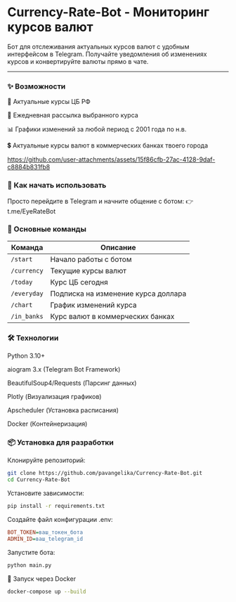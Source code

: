 # Currency-Rate-Bot - Мониторинг курсов валют
Бот для отслеживания актуальных курсов валют с удобным интерфейсом в Telegram. Получайте уведомления об изменениях курсов и конвертируйте валюты прямо в чате.
<hr>

### ✨ Возможности

🔔 Актуальные курсы ЦБ РФ

📩 Ежедневная рассылка выбранного курса

📊 Графики изменений за любой период c 2001 года по н.в.

💲 Актуальные курсы валют в коммерческих банках твоего города

https://github.com/user-attachments/assets/15f86cfb-27ac-4128-9daf-c8884b831fb8

### 🚀 Как начать использовать
Просто перейдите в Telegram и начните общение с ботом:
👉 t.me/EyeRateBot

### 📌 Основные команды

| Команда       | Описание                            |
|---------------|-------------------------------------|
| `/start`      | Начало работы с ботом               |
| `/currency`   | Текущие курсы валют                 |
| `/today`      | Курс ЦБ сегодня                     |
| `/everyday`   | Подписка на изменение курса доллара |
| `/chart`      | График изменений курса              |
| `/in_banks`   | Курс валют в коммерческих банках    |

### 🛠 Технологии
Python 3.10+

aiogram 3.x (Telegram Bot Framework)

BeautifulSoup4/Requests (Парсинг данных)

Plotly (Визуализация графиков)

Apscheduler (Установка расписания)

Docker (Контейнеризация)

### 📦 Установка для разработки
Клонируйте репозиторий:

```bash
git clone https://github.com/pavangelika/Currency-Rate-Bot.git
cd Currency-Rate-Bot
```
Установите зависимости:
```bash
pip install -r requirements.txt
```
Создайте файл конфигурации .env:

```ini
BOT_TOKEN=ваш_токен_бота
ADMIN_ID=ваш_telegram_id
```
Запустите бота:
```bash
python main.py
```
🐳 Запуск через Docker
```bash
docker-compose up --build
```

